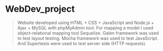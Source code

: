 # WebDev_project

> Website developed using HTML + CSS + JavaScript and Node.js + Ajax + MySQL with phpMyAdmin tool. For mapping a model I used object-relational mapping tool Sequelize. Galen framework was used to test layout testing. Mocha framework was used to test JavaScript. And Supertests were used to test server side (HTTP requests).
